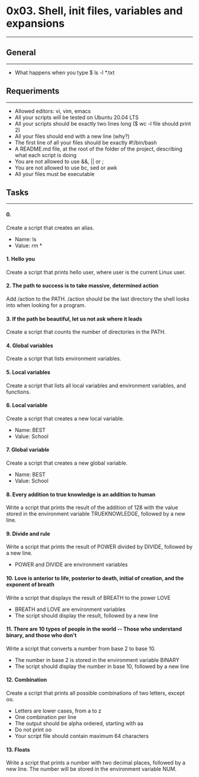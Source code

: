 # 0x03. Shell, init files, variables and expansions
***

## General
***
* What happens when you type $ ls -l *.txt

## Requeriments
***
* Allowed editors: vi, vim, emacs
* All your scripts will be tested on Ubuntu 20.04 LTS
* All your scripts should be exactly two lines long ($ wc -l file should print 2)
* All your files should end with a new line (why?)
* The first line of all your files should be exactly #!/bin/bash
* A README.md file, at the root of the folder of the project, describing what each script is doing
* You are not allowed to use &&, || or ;
* You are not allowed to use bc, sed or awk
* All your files must be executable

## Tasks
***
#### 0. <o>
Create a script that creates an alias.
* Name: ls
* Value: rm *

#### 1. Hello you
Create a script that prints hello user, where user is the current Linux user.

#### 2. The path to success is to take massive, determined action
Add /action to the PATH. /action should be the last directory the shell looks into when looking for a program.

#### 3. If the path be beautiful, let us not ask where it leads
Create a script that counts the number of directories in the PATH.

#### 4. Global variables
Create a script that lists environment variables.

#### 5. Local variables
Create a script that lists all local variables and environment variables, and functions.

#### 6. Local variable
Create a script that creates a new local variable.
* Name: BEST
* Value: School

#### 7. Global variable
Create a script that creates a new global variable.
* Name: BEST
* Value: School

#### 8. Every addition to true knowledge is an addition to human 
Write a script that prints the result of the addition of 128 with the value stored in the environment variable TRUEKNOWLEDGE, followed by a new line.

#### 9. Divide and rule
Write a script that prints the result of POWER divided by DIVIDE, followed by a new line.
* POWER and DIVIDE are environment variables

#### 10. Love is anterior to life, posterior to death, initial of creation, and the exponent of breath
Write a script that displays the result of BREATH to the power LOVE
* BREATH and LOVE are environment variables
* The script should display the result, followed by a new line

#### 11. There are 10 types of people in the world -- Those who understand binary, and those who don't
Write a script that converts a number from base 2 to base 10.
* The number in base 2 is stored in the environment variable BINARY
* The script should display the number in base 10, followed by a new line

#### 12. Combination
Create a script that prints all possible combinations of two letters, except oo.
* Letters are lower cases, from a to z
* One combination per line
* The output should be alpha ordered, starting with aa
* Do not print oo
* Your script file should contain maximum 64 characters

#### 13. Floats
Write a script that prints a number with two decimal places, followed by a new line.
The number will be stored in the environment variable NUM.
